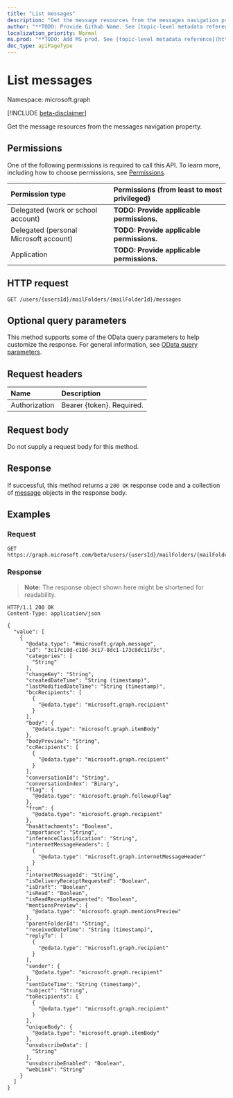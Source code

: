 ```yaml
---
title: "List messages"
description: "Get the message resources from the messages navigation property."
author: "**TODO: Provide Github Name. See [topic-level metadata reference](https://msgo.azurewebsites.net/add/document/guidelines/metadata.html#topic-level-metadata)**"
localization_priority: Normal
ms.prod: "**TODO: Add MS prod. See [topic-level metadata reference](https://msgo.azurewebsites.net/add/document/guidelines/metadata.html#topic-level-metadata)**"
doc_type: apiPageType
---
```


# List messages
Namespace: microsoft.graph

[!INCLUDE [beta-disclaimer](../../includes/beta-disclaimer.md)]

Get the message resources from the messages navigation property.

## Permissions
One of the following permissions is required to call this API. To learn more, including how to choose permissions, see [Permissions](/graph/permissions-reference).

|Permission type|Permissions (from least to most privileged)|
|:---|:---|
|Delegated (work or school account)|**TODO: Provide applicable permissions.**|
|Delegated (personal Microsoft account)|**TODO: Provide applicable permissions.**|
|Application|**TODO: Provide applicable permissions.**|

## HTTP request

<!-- {
  "blockType": "ignored"
}
-->
``` http
GET /users/{usersId}/mailFolders/{mailFolderId}/messages
```

## Optional query parameters
This method supports some of the OData query parameters to help customize the response. For general information, see [OData query parameters](/graph/query-parameters).

## Request headers
|Name|Description|
|:---|:---|
|Authorization|Bearer {token}. Required.|

## Request body
Do not supply a request body for this method.

## Response

If successful, this method returns a `200 OK` response code and a collection of [message](../resources/message.md) objects in the response body.

## Examples

### Request
<!-- {
  "blockType": "request",
  "name": "list_message"
}
-->
``` http
GET https://graph.microsoft.com/beta/users/{usersId}/mailFolders/{mailFolderId}/messages
```


### Response
>**Note:** The response object shown here might be shortened for readability.
<!-- {
  "blockType": "response",
  "truncated": true,
  "@odata.type": "Collection(microsoft.graph.message)"
}
-->
``` http
HTTP/1.1 200 OK
Content-Type: application/json

{
  "value": [
    {
      "@odata.type": "#microsoft.graph.message",
      "id": "3c17c18d-c18d-3c17-8dc1-173c8dc1173c",
      "categories": [
        "String"
      ],
      "changeKey": "String",
      "createdDateTime": "String (timestamp)",
      "lastModifiedDateTime": "String (timestamp)",
      "bccRecipients": [
        {
          "@odata.type": "microsoft.graph.recipient"
        }
      ],
      "body": {
        "@odata.type": "microsoft.graph.itemBody"
      },
      "bodyPreview": "String",
      "ccRecipients": [
        {
          "@odata.type": "microsoft.graph.recipient"
        }
      ],
      "conversationId": "String",
      "conversationIndex": "Binary",
      "flag": {
        "@odata.type": "microsoft.graph.followupFlag"
      },
      "from": {
        "@odata.type": "microsoft.graph.recipient"
      },
      "hasAttachments": "Boolean",
      "importance": "String",
      "inferenceClassification": "String",
      "internetMessageHeaders": [
        {
          "@odata.type": "microsoft.graph.internetMessageHeader"
        }
      ],
      "internetMessageId": "String",
      "isDeliveryReceiptRequested": "Boolean",
      "isDraft": "Boolean",
      "isRead": "Boolean",
      "isReadReceiptRequested": "Boolean",
      "mentionsPreview": {
        "@odata.type": "microsoft.graph.mentionsPreview"
      },
      "parentFolderId": "String",
      "receivedDateTime": "String (timestamp)",
      "replyTo": [
        {
          "@odata.type": "microsoft.graph.recipient"
        }
      ],
      "sender": {
        "@odata.type": "microsoft.graph.recipient"
      },
      "sentDateTime": "String (timestamp)",
      "subject": "String",
      "toRecipients": [
        {
          "@odata.type": "microsoft.graph.recipient"
        }
      ],
      "uniqueBody": {
        "@odata.type": "microsoft.graph.itemBody"
      },
      "unsubscribeData": [
        "String"
      ],
      "unsubscribeEnabled": "Boolean",
      "webLink": "String"
    }
  ]
}
```

